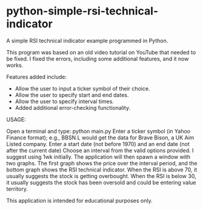 # python-simple-rsi-technical-indicator

A simple RSI technical indicator example programmed in Python.

This program was based on an old video tutorial on YouTube that needed to be fixed. I fixed the errors, including some additional features, and it now works.

Features added include:
* Allow the user to input a ticker symbol of their choice.
* Allow the user to specify start and end dates.
* Allow the user to specify interval times.
* Added additional error-checking functionality.

USAGE:

Open a terminal and type: python main.py
Enter a ticker symbol (in Yahoo Finance format); e.g., BBSN.L would get the data for Brave Bison, a UK Aim Listed company.
Enter a start date (not before 1970) and an end date (not after the current date)
Choose an interval from the valid options provided. I suggest using 1wk initially.
The application will then spawn a window with two graphs. The first graph shows the price over the interval period, and the bottom graph shows the RSI
technical indicator.
When the RSI is above 70, it usually suggests the stock is getting overbought.
When the RSI is below 30, it usually suggests the stock has been oversold and could be entering value territory.

This application is intended for educational purposes only.


